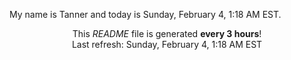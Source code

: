 My name is Tanner and today is Sunday, February 4, 1:18 AM EST.

<p align="center">This <i>README</i> file is generated <b>every 3 hours</b>!</br>Last refresh: Sunday, February 4, 1:18 AM EST<br /></p>
